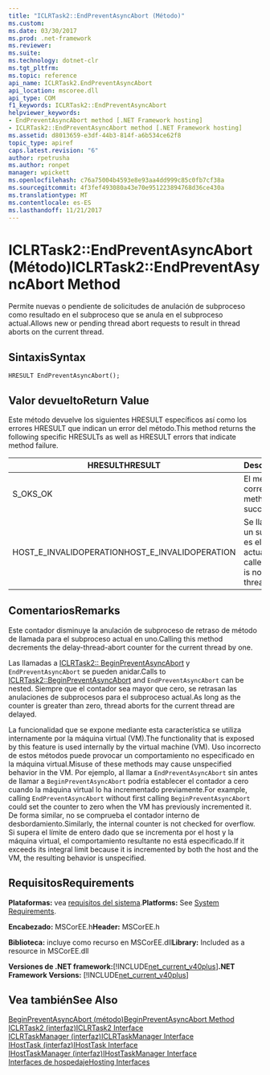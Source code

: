 ```yaml
---
title: "ICLRTask2::EndPreventAsyncAbort (Método)"
ms.custom: 
ms.date: 03/30/2017
ms.prod: .net-framework
ms.reviewer: 
ms.suite: 
ms.technology: dotnet-clr
ms.tgt_pltfrm: 
ms.topic: reference
api_name: ICLRTask2.EndPreventAsyncAbort
api_location: mscoree.dll
api_type: COM
f1_keywords: ICLRTask2::EndPreventAsyncAbort
helpviewer_keywords:
- EndPreventAsyncAbort method [.NET Framework hosting]
- ICLRTask2::EndPreventAsyncAbort method [.NET Framework hosting]
ms.assetid: d8013659-e3df-44b3-814f-a6b534ce62f8
topic_type: apiref
caps.latest.revision: "6"
author: rpetrusha
ms.author: ronpet
manager: wpickett
ms.openlocfilehash: c76a75004b4593e8e93aa4dd999c85c0fb7cf38a
ms.sourcegitcommit: 4f3fef493080a43e70e951223894768d36ce430a
ms.translationtype: MT
ms.contentlocale: es-ES
ms.lasthandoff: 11/21/2017
---
```

# <a name="iclrtask2endpreventasyncabort-method"></a><span data-ttu-id="9672e-102">ICLRTask2::EndPreventAsyncAbort (Método)</span><span class="sxs-lookup"><span data-stu-id="9672e-102">ICLRTask2::EndPreventAsyncAbort Method</span></span>
<span data-ttu-id="9672e-103">Permite nuevas o pendiente de solicitudes de anulación de subproceso como resultado en el subproceso que se anula en el subproceso actual.</span><span class="sxs-lookup"><span data-stu-id="9672e-103">Allows new or pending thread abort requests to result in thread aborts on the current thread.</span></span>  
  
## <a name="syntax"></a><span data-ttu-id="9672e-104">Sintaxis</span><span class="sxs-lookup"><span data-stu-id="9672e-104">Syntax</span></span>  
  
```  
HRESULT EndPreventAsyncAbort();  
```  
  
## <a name="return-value"></a><span data-ttu-id="9672e-105">Valor devuelto</span><span class="sxs-lookup"><span data-stu-id="9672e-105">Return Value</span></span>  
 <span data-ttu-id="9672e-106">Este método devuelve los siguientes HRESULT específicos así como los errores HRESULT que indican un error del método.</span><span class="sxs-lookup"><span data-stu-id="9672e-106">This method returns the following specific HRESULTs as well as HRESULT errors that indicate method failure.</span></span>  
  
|<span data-ttu-id="9672e-107">HRESULT</span><span class="sxs-lookup"><span data-stu-id="9672e-107">HRESULT</span></span>|<span data-ttu-id="9672e-108">Descripción</span><span class="sxs-lookup"><span data-stu-id="9672e-108">Description</span></span>|  
|-------------|-----------------|  
|<span data-ttu-id="9672e-109">S_OK</span><span class="sxs-lookup"><span data-stu-id="9672e-109">S_OK</span></span>|<span data-ttu-id="9672e-110">El método se completó correctamente.</span><span class="sxs-lookup"><span data-stu-id="9672e-110">The method completed successfully.</span></span>|  
|<span data-ttu-id="9672e-111">HOST_E_INVALIDOPERATION</span><span class="sxs-lookup"><span data-stu-id="9672e-111">HOST_E_INVALIDOPERATION</span></span>|<span data-ttu-id="9672e-112">Se llamó al método en un subproceso que no es el subproceso actual.</span><span class="sxs-lookup"><span data-stu-id="9672e-112">The method was called on a thread which is not the current thread.</span></span>|  
  
## <a name="remarks"></a><span data-ttu-id="9672e-113">Comentarios</span><span class="sxs-lookup"><span data-stu-id="9672e-113">Remarks</span></span>  
 <span data-ttu-id="9672e-114">Este contador disminuye la anulación de subproceso de retraso de método de llamada para el subproceso actual en uno.</span><span class="sxs-lookup"><span data-stu-id="9672e-114">Calling this method decrements the delay-thread-abort counter for the current thread by one.</span></span>  
  
 <span data-ttu-id="9672e-115">Las llamadas a [ICLRTask2:: BeginPreventAsyncAbort](../../../../docs/framework/unmanaged-api/hosting/iclrtask2-beginpreventasyncabort-method.md) y `EndPreventAsyncAbort` se pueden anidar.</span><span class="sxs-lookup"><span data-stu-id="9672e-115">Calls to [ICLRTask2::BeginPreventAsyncAbort](../../../../docs/framework/unmanaged-api/hosting/iclrtask2-beginpreventasyncabort-method.md) and `EndPreventAsyncAbort` can be nested.</span></span> <span data-ttu-id="9672e-116">Siempre que el contador sea mayor que cero, se retrasan las anulaciones de subprocesos para el subproceso actual.</span><span class="sxs-lookup"><span data-stu-id="9672e-116">As long as the counter is greater than zero, thread aborts for the current thread are delayed.</span></span>  
  
 <span data-ttu-id="9672e-117">La funcionalidad que se expone mediante esta característica se utiliza internamente por la máquina virtual (VM).</span><span class="sxs-lookup"><span data-stu-id="9672e-117">The functionality that is exposed by this feature is used internally by the virtual machine (VM).</span></span> <span data-ttu-id="9672e-118">Uso incorrecto de estos métodos puede provocar un comportamiento no especificado en la máquina virtual.</span><span class="sxs-lookup"><span data-stu-id="9672e-118">Misuse of these methods may cause unspecified behavior in the VM.</span></span> <span data-ttu-id="9672e-119">Por ejemplo, al llamar a `EndPreventAsyncAbort` sin antes de llamar a `BeginPreventAsyncAbort` podría establecer el contador a cero cuando la máquina virtual lo ha incrementado previamente.</span><span class="sxs-lookup"><span data-stu-id="9672e-119">For example, calling `EndPreventAsyncAbort` without first calling `BeginPreventAsyncAbort` could set the counter to zero when the VM has previously incremented it.</span></span> <span data-ttu-id="9672e-120">De forma similar, no se comprueba el contador interno de desbordamiento.</span><span class="sxs-lookup"><span data-stu-id="9672e-120">Similarly, the internal counter is not checked for overflow.</span></span> <span data-ttu-id="9672e-121">Si supera el límite de entero dado que se incrementa por el host y la máquina virtual, el comportamiento resultante no está especificado.</span><span class="sxs-lookup"><span data-stu-id="9672e-121">If it exceeds its integral limit because it is incremented by both the host and the VM, the resulting behavior is unspecified.</span></span>  
  
## <a name="requirements"></a><span data-ttu-id="9672e-122">Requisitos</span><span class="sxs-lookup"><span data-stu-id="9672e-122">Requirements</span></span>  
 <span data-ttu-id="9672e-123">**Plataformas:** vea [requisitos del sistema](../../../../docs/framework/get-started/system-requirements.md).</span><span class="sxs-lookup"><span data-stu-id="9672e-123">**Platforms:** See [System Requirements](../../../../docs/framework/get-started/system-requirements.md).</span></span>  
  
 <span data-ttu-id="9672e-124">**Encabezado:** MSCorEE.h</span><span class="sxs-lookup"><span data-stu-id="9672e-124">**Header:** MSCorEE.h</span></span>  
  
 <span data-ttu-id="9672e-125">**Biblioteca:** incluye como recurso en MSCorEE.dll</span><span class="sxs-lookup"><span data-stu-id="9672e-125">**Library:** Included as a resource in MSCorEE.dll</span></span>  
  
 <span data-ttu-id="9672e-126">**Versiones de .NET framework:**[!INCLUDE[net_current_v40plus](../../../../includes/net-current-v40plus-md.md)]</span><span class="sxs-lookup"><span data-stu-id="9672e-126">**.NET Framework Versions:** [!INCLUDE[net_current_v40plus](../../../../includes/net-current-v40plus-md.md)]</span></span>  
  
## <a name="see-also"></a><span data-ttu-id="9672e-127">Vea también</span><span class="sxs-lookup"><span data-stu-id="9672e-127">See Also</span></span>  
 [<span data-ttu-id="9672e-128">BeginPreventAsyncAbort (método)</span><span class="sxs-lookup"><span data-stu-id="9672e-128">BeginPreventAsyncAbort Method</span></span>](../../../../docs/framework/unmanaged-api/hosting/iclrtask2-beginpreventasyncabort-method.md)  
 [<span data-ttu-id="9672e-129">ICLRTask2 (interfaz)</span><span class="sxs-lookup"><span data-stu-id="9672e-129">ICLRTask2 Interface</span></span>](../../../../docs/framework/unmanaged-api/hosting/iclrtask2-interface.md)  
 [<span data-ttu-id="9672e-130">ICLRTaskManager (interfaz)</span><span class="sxs-lookup"><span data-stu-id="9672e-130">ICLRTaskManager Interface</span></span>](../../../../docs/framework/unmanaged-api/hosting/iclrtaskmanager-interface.md)  
 [<span data-ttu-id="9672e-131">IHostTask (interfaz)</span><span class="sxs-lookup"><span data-stu-id="9672e-131">IHostTask Interface</span></span>](../../../../docs/framework/unmanaged-api/hosting/ihosttask-interface.md)  
 [<span data-ttu-id="9672e-132">IHostTaskManager (interfaz)</span><span class="sxs-lookup"><span data-stu-id="9672e-132">IHostTaskManager Interface</span></span>](../../../../docs/framework/unmanaged-api/hosting/ihosttaskmanager-interface.md)  
 [<span data-ttu-id="9672e-133">Interfaces de hospedaje</span><span class="sxs-lookup"><span data-stu-id="9672e-133">Hosting Interfaces</span></span>](../../../../docs/framework/unmanaged-api/hosting/hosting-interfaces.md)
